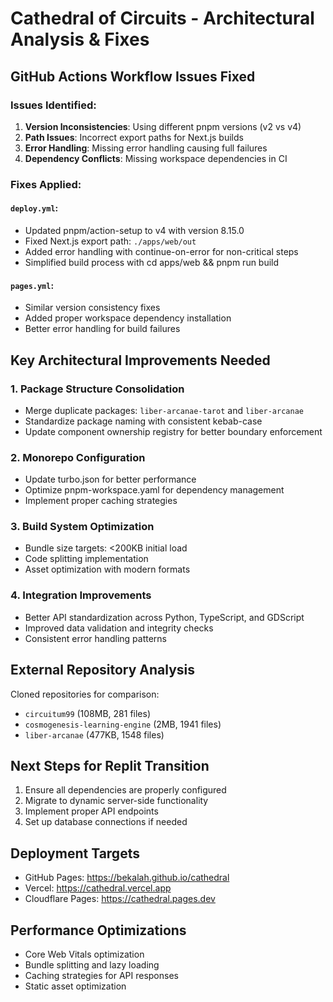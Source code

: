 # Cathedral of Circuits - Architectural Analysis & Fixes

## GitHub Actions Workflow Issues Fixed

### Issues Identified:
1. **Version Inconsistencies**: Using different pnpm versions (v2 vs v4)
2. **Path Issues**: Incorrect export paths for Next.js builds
3. **Error Handling**: Missing error handling causing full failures
4. **Dependency Conflicts**: Missing workspace dependencies in CI

### Fixes Applied:

#### `deploy.yml`:
- Updated pnpm/action-setup to v4 with version 8.15.0
- Fixed Next.js export path: `./apps/web/out`
- Added error handling with continue-on-error for non-critical steps
- Simplified build process with cd apps/web && pnpm run build

#### `pages.yml`:
- Similar version consistency fixes
- Added proper workspace dependency installation
- Better error handling for build failures

## Key Architectural Improvements Needed

### 1. Package Structure Consolidation
- Merge duplicate packages: `liber-arcanae-tarot` and `liber-arcanae`
- Standardize package naming with consistent kebab-case
- Update component ownership registry for better boundary enforcement

### 2. Monorepo Configuration
- Update turbo.json for better performance
- Optimize pnpm-workspace.yaml for dependency management
- Implement proper caching strategies

### 3. Build System Optimization
- Bundle size targets: <200KB initial load
- Code splitting implementation
- Asset optimization with modern formats

### 4. Integration Improvements
- Better API standardization across Python, TypeScript, and GDScript
- Improved data validation and integrity checks
- Consistent error handling patterns

## External Repository Analysis
Cloned repositories for comparison:
- `circuitum99` (108MB, 281 files)
- `cosmogenesis-learning-engine` (2MB, 1941 files)
- `liber-arcanae` (477KB, 1548 files)

## Next Steps for Replit Transition
1. Ensure all dependencies are properly configured
2. Migrate to dynamic server-side functionality
3. Implement proper API endpoints
4. Set up database connections if needed

## Deployment Targets
- GitHub Pages: https://bekalah.github.io/cathedral
- Vercel: https://cathedral.vercel.app
- Cloudflare Pages: https://cathedral.pages.dev

## Performance Optimizations
- Core Web Vitals optimization
- Bundle splitting and lazy loading
- Caching strategies for API responses
- Static asset optimization